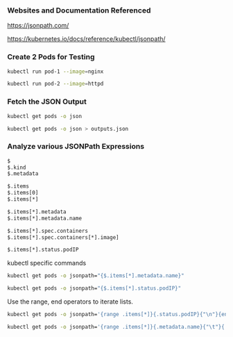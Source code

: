 ### Websites and Documentation Referenced

https://jsonpath.com/

https://kubernetes.io/docs/reference/kubectl/jsonpath/

### Create 2 Pods for Testing

```sh
kubectl run pod-1 --image=nginx

kubectl run pod-2 --image=httpd
```

### Fetch the JSON Output
```sh
kubectl get pods -o json

kubectl get pods -o json > outputs.json
```
### Analyze various JSONPath Expressions
```sh
$
$.kind
$.metadata

$.items
$.items[0]
$.items[*]

$.items[*].metadata
$.items[*].metadata.name

$.items[*].spec.containers
$.items[*].spec.containers[*].image]

$.items[*].status.podIP
```

kubectl specific commands
```sh
kubectl get pods -o jsonpath="{$.items[*].metadata.name}"

kubectl get pods -o jsonpath="{$.items[*].status.podIP}"
```
Use the range, end operators to iterate lists.

```sh
kubectl get pods -o jsonpath='{range .items[*]}{.status.podIP}{"\n"}{end}'

kubectl get pods -o jsonpath='{range .items[*]}{.metadata.name}{"\t"}{.status.podIP}{"\n"}{end}'
```

